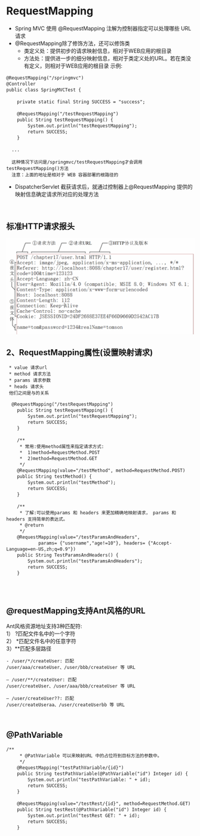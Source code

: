 # RequestMapping
* Spring MVC 使用 @RequestMapping 注解为控制器指定可以处理哪些 URL 请求
* @RequestMapping除了修饰方法，还可以修饰类
	 * 类定义处：提供初步的请求映射信息，相对于WEB应用的根目录
	 * 方法处：提供进一步的细分映射信息，相对于类定义处的URL。若在类没有定义，则相对于WEB应用的根目录
示例:
```
@RequestMapping("/springmvc")
@Controller
public class SpringMVCTest {
	
	private static final String SUCCESS = "success";

	@RequestMapping("/testRequestMapping")
	public String testRequestMapping() {
		System.out.println("testRequestMapping");
		return SUCCESS;
	}
  
  ...
  
  这种情况下访问是/springmvc/testRequestMapping才会调用testRequestMapping()方法
  注意：上面的地址是相对于 WEB 容器部署的根路径的
```
* DispatcherServlet 截获请求后，就通过控制器上@RequestMapping 提供的映射信息确定请求所对应的处理方法
<br>

## 标准HTTP请求报头<br>
![图片无法加载](https://github.com/Ywfy/Learning-summary-for-SpringMVC/blob/master/RequestMapping/%E6%8D%95%E8%8E%B7.PNG)

## 2、RequestMapping属性(设置映射请求)
	 * value 请求url
	 * method 请求方法
	 * params 请求参数
	 * heads 请求头
	 他们之间是与的关系
   
```
  @RequestMapping("/testRequestMapping")
	public String testRequestMapping() {
		System.out.println("testRequestMapping");
		return SUCCESS;
	}
	
	/**
	 * 常用:使用method属性来指定请求方式:
	 * 	1)method=RequestMethod.POST
	 *  2)method=RequestMethod.GET
	 */
	@RequestMapping(value="/testMethod", method=RequestMethod.POST)
	public String testMethod() {
		System.out.println("testMethod");
		return SUCCESS;
	}
	
	/**
	 * 了解:可以使用params 和 headers 来更加精确地映射请求， params 和headers 支持简单的表达式。
	 * @return
	 */
	@RequestMapping(value="/testParamsAndHeaders", 
			params= {"username","age!=10"}, headers= {"Accept-Language=en-US,zh;q=0.9"})
	public String TestParamsAndHeaders() {
		System.out.println("testParamsAndHeaders");
		return SUCCESS;
	}
	
```
<br>


## @requestMapping支持Ant风格的URL

Ant风格资源地址支持3种匹配符:<br>
	 1） \?匹配文件名中的一个字符<br>
	 2） \*匹配文件名中的任意字符<br>
	 3）\**匹配多层路径<br>
```
- /user/*/createUser: 匹配
/user/aaa/createUser、/user/bbb/createUser 等 URL

– /user/**/createUser: 匹配
/user/createUser、/user/aaa/bbb/createUser 等 URL

– /user/createUser??: 匹配
/user/createUseraa、/user/createUserbb 等 URL
```
<br>

## @PathVariable
```
/**
	 * @PathVariable 可以来映射URL 中的占位符到目标方法的参数中。
	 */
	@RequestMapping("testPathVariable/{id}")
	public String testPathVariable(@PathVariable("id") Integer id) {
		System.out.println("testPathVariable: " + id);
		return SUCCESS;
	}
	
	@RequestMapping(value="/testRest/{id}", method=RequestMethod.GET)
	public String testRest(@PathVariable("id") Integer id) {
		System.out.println("testRest GET: " + id);
		return SUCCESS;
	}
```
<br>

## 

